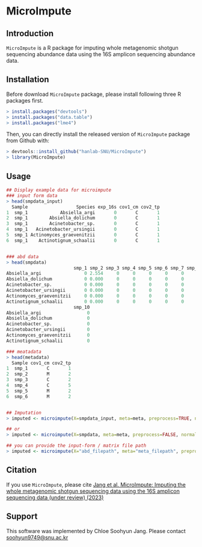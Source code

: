 MicroImpute
===================

Introduction
------------
`MicroImpute` is a R package for imputing whole metagenomic shotgun sequencing abundance data using the 16S amplicon sequencing abundance data.

Installation
------------
Before download `MicroImpute` package, please install following three R packages first.

``` r
> install.packages("devtools")
> install.packages("data.table")
> install.packages("lme4")
```

Then, you can directly install the released version of `MicroImpute` package from Github with:

``` r
> devtools::install_github("hanlab-SNU/MicroImpute")
> library(MicroImpute)
```

Usage
------------
``` r
## Display example data for microimpute 
### input form data
> head(smpdata_input)
  Sample                  Species exp_16s cov1_cm cov2_tp
1  smp_1            Absiella_argi       0       C       1
2  smp_1        Absiella_dolichum       0       C       1
3  smp_1        Acinetobacter_sp.       0       C       1
4  smp_1   Acinetobacter_ursingii       0       C       1
5  smp_1 Actinomyces_graevenitzii       0       C       1
6  smp_1    Actinotignum_schaalii       0       C       1


### abd data
> head(smpdata)
                         smp_1 smp_2 smp_3 smp_4 smp_5 smp_6 smp_7 smp_8 smp_9
Absiella_argi                0 2.554     0     0     0     0     0     0     0
Absiella_dolichum            0 0.000     0     0     0     0     0     0     0
Acinetobacter_sp.            0 0.000     0     0     0     0     0     0     0
Acinetobacter_ursingii       0 0.000     0     0     0     0     0     0     0
Actinomyces_graevenitzii     0 0.000     0     0     0     0     0     0     0
Actinotignum_schaalii        0 0.000     0     0     0     0     0     0     0
                         smp_10
Absiella_argi                 0
Absiella_dolichum             0
Acinetobacter_sp.             0
Acinetobacter_ursingii        0
Actinomyces_graevenitzii      0
Actinotignum_schaalii         0

### meatadata
> head(metadata)
  Sample cov1_cm cov2_tp
1  smp_1       C       1
2  smp_2       M       2
3  smp_3       C       2
4  smp_4       C       5
5  smp_5       M       2
6  smp_6       M       2


## Imputation
> imputed <- microimpute(X=smpdata_input, meta=meta, preprocess=TRUE, normalized=TRUE, sep=",")

## or
> imputed <- microimpute(X=smpdata, meta=meta, preprocess=FALSE, normalized=FALSE, sep=",") 

## you can provide the input-form / matrix file path
> imputed <- microimpute(X="abd_filepath", meta="meta_filepath", preprocess=FALSE, normalized=FALSE, sep=",") 

```


Citation
----------
If you use `MicroImpute`, please cite [Jang et al. MicroImpute: Imputing the whole metagenomic shotgun sequencing data using the 16S amplicon sequencing data (under review) (2023)](www.)


Support
----------
This software was implemented by Chloe Soohyun Jang. Please contact soohyun9749@snu.ac.kr
